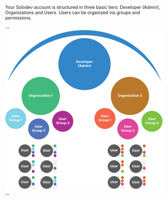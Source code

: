 Your Solodev account is structured in three basic tiers: Developer (Admin), Organizations and Users. Users can be organized via groups and permissions. 

--![](structure1.jpg)--